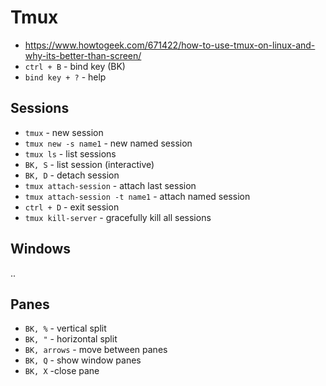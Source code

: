 # Tmux
- https://www.howtogeek.com/671422/how-to-use-tmux-on-linux-and-why-its-better-than-screen/
- `ctrl + B` - bind key (BK)
- `bind key + ?` - help

## Sessions
- `tmux` - new session
- `tmux new -s name1` - new named session
- `tmux ls` - list sessions
- `BK, S` - list session (interactive)
- `BK, D` - detach session
- `tmux attach-session` - attach last session
- `tmux attach-session -t name1` - attach named session
- `ctrl + D` - exit session
- `tmux kill-server` - gracefully kill all sessions

## Windows
..

## Panes
- `BK, %` - vertical split
- `BK, "` - horizontal split
- `BK, arrows` - move between panes
- `BK, Q` - show window panes
- `BK, X` -close pane
